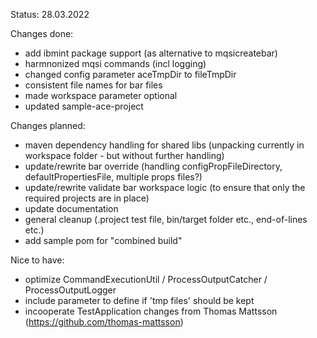 Status: 28.03.2022 

Changes done: 
- add ibmint package support (as alternative to mqsicreatebar) 
- harmnonized mqsi commands (incl logging) 
- changed config parameter aceTmpDir to fileTmpDir
- consistent file names for bar files 
- made workspace parameter optional 
- updated sample-ace-project  

Changes planned: 
- maven dependency handling for shared libs 
(unpacking currently in workspace folder - but without further handling) 
- update/rewrite bar override (handling configPropFileDirectory, defaultPropertiesFile, multiple props files?)  
- update/rewrite validate bar workspace logic (to ensure that only the required projects are in place) 
- update documentation  
- general cleanup  (.project test file, bin/target folder etc., end-of-lines etc.) 
- add sample pom for "combined build" 

 

Nice to have: 
- optimize CommandExecutionUtil / ProcessOutputCatcher / ProcessOutputLogger 
- include parameter to define if 'tmp files' should be kept 
- incooperate TestApplication changes from Thomas Mattsson (https://github.com/thomas-mattsson)
